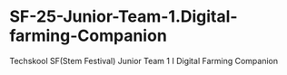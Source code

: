 # SF-25-Junior-Team-1.Digital-farming-Companion
Techskool SF(Stem Festival)  Junior Team 1 I Digital Farming Companion

